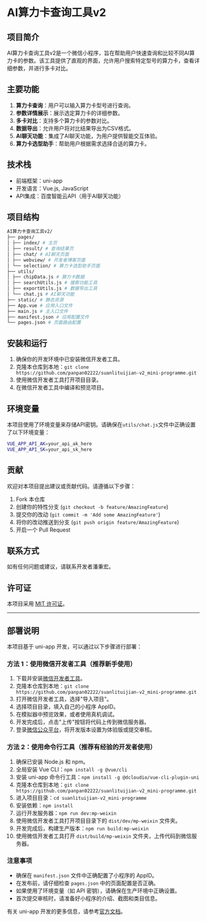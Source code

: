 # AI算力卡查询工具v2

## 项目简介

AI算力卡查询工具v2是一个微信小程序，旨在帮助用户快速查询和比较不同AI算力卡的参数。该工具提供了直观的界面，允许用户搜索特定型号的算力卡，查看详细参数，并进行多卡对比。

## 主要功能

1. **算力卡查询**：用户可以输入算力卡型号进行查询。
2. **参数详情展示**：展示选定算力卡的详细参数。
3. **多卡对比**：支持多个算力卡的参数对比。
4. **数据导出**：允许用户将对比结果导出为CSV格式。
5. **AI聊天功能**：集成了AI聊天功能，为用户提供智能交互体验。
6. **算力卡选型助手**：帮助用户根据需求选择合适的算力卡。

## 技术栈

- 前端框架：uni-app
- 开发语言：Vue.js, JavaScript
- API集成：百度智能云API（用于AI聊天功能）

## 项目结构

```bash
AI算力卡查询工具v2/
├── pages/
│ ├── index/ # 主页
│ ├── result/ # 查询结果页
│ ├── chat/ # AI聊天页面
│ ├── webview/ # 开发者博客页面
│ └── selection/ # 算力卡选型助手页面
├── utils/
│ ├── chipData.js # 算力卡数据
│ ├── searchUtils.js # 搜索功能工具
│ ├── exportUtils.js # 数据导出工具
│ └── chat.js # AI聊天功能
├── static/ # 静态资源
├── App.vue # 应用入口文件
├── main.js # 主入口文件
├── manifest.json # 应用配置文件
└── pages.json # 页面路由配置
```

## 安装和运行

1. 确保你的开发环境中已安装微信开发者工具。
2. 克隆本仓库到本地：`git clone https://github.com/panpan02222/suanlituijian-v2_mini-programme.git`
3. 使用微信开发者工具打开项目目录。
4. 在微信开发者工具中编译和预览项目。

## 环境变量

本项目使用了环境变量来存储API密钥。请确保在`utils/chat.js`文件中正确设置了以下环境变量：

```sh
VUE_APP_API_AK=your_api_ak_here
VUE_APP_API_SK=your_api_sk_here
```


## 贡献

欢迎对本项目提出建议或贡献代码。请遵循以下步骤：

1. Fork 本仓库
2. 创建你的特性分支 (`git checkout -b feature/AmazingFeature`)
3. 提交你的改动 (`git commit -m 'Add some AmazingFeature'`)
4. 将你的改动推送到分支 (`git push origin feature/AmazingFeature`)
5. 开启一个 Pull Request

## 联系方式

如有任何问题或建议，请联系开发者潘秉宏。

## 许可证

本项目采用 [MIT 许可证](LICENSE)。

---

## 部署说明

本项目基于 uni-app 开发，可以通过以下步骤进行部署：

### 方法 1：使用微信开发者工具（推荐新手使用）

1. 下载并安装[微信开发者工具](https://developers.weixin.qq.com/miniprogram/dev/devtools/download.html)。
2. 克隆本仓库到本地：`git clone https://github.com/panpan02222/suanlituijian-v2_mini-programme.git`
3. 打开微信开发者工具，选择"导入项目"。
4. 选择项目目录，填入自己的小程序 AppID。
5. 在模拟器中预览效果，或者使用真机调试。
6. 开发完成后，点击"上传"按钮将代码上传到微信服务器。
7. 登录[微信公众平台](https://mp.weixin.qq.com/)，将开发版本设置为体验版或提交审核。

### 方法 2：使用命令行工具（推荐有经验的开发者使用）

1. 确保已安装 Node.js 和 npm。
2. 全局安装 Vue CLI：`npm install -g @vue/cli`
3. 安装 uni-app 命令行工具：`npm install -g @dcloudio/vue-cli-plugin-uni`
4. 克隆本仓库到本地：`git clone https://github.com/panpan02222/suanlituijian-v2_mini-programme.git`
5. 进入项目目录：`cd suanlituijian-v2_mini-programme`
6. 安装依赖：`npm install`
7. 运行开发服务器：`npm run dev:mp-weixin`
8. 使用微信开发者工具打开项目目录下的 `dist/dev/mp-weixin` 文件夹。
9. 开发完成后，构建生产版本：`npm run build:mp-weixin`
10. 使用微信开发者工具打开 `dist/build/mp-weixin` 文件夹，上传代码到微信服务器。

### 注意事项

- 确保在 `manifest.json` 文件中正确配置了小程序的 AppID。
- 在发布前，请仔细检查 `pages.json` 中的页面配置是否正确。
- 如果使用了环境变量（如 API 密钥），请确保在生产环境中正确设置。
- 首次提交审核时，请准备好小程序的介绍、截图和类目信息。

有关 uni-app 开发的更多信息，请参考[官方文档](https://uniapp.dcloud.io/)。
